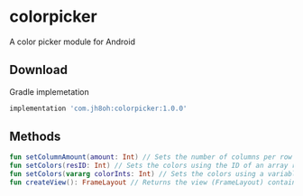 # colorpicker
A color picker module for Android

## Download
Gradle implemetation
```gradle
implementation 'com.jh8oh:colorpicker:1.0.0'
```

## Methods

```kotlin
fun setColumnAmount(amount: Int) // Sets the number of columns per row
fun setColors(resID: Int) // Sets the colors using the ID of an array resource containing ColorInts
fun setColors(vararg colorInts: Int) // Sets the colors using a variable argument of ColorInts
fun createView(): FrameLayout // Returns the view (FrameLayout) containing the color picker
```
